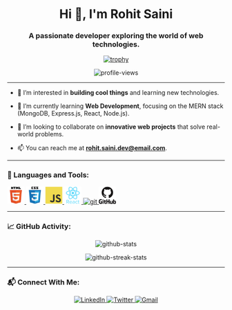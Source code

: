 <h1 align="center">Hi 👋, I'm Rohit Saini</h1>
<h3 align="center">A passionate developer exploring the world of web technologies.</h3>

<p align="center">
  <a href="https://github.com/ryo-ma/github-profile-trophy">
    <img src="https://github-profile-trophy.vercel.app/?username=rohittsainii&theme=radical&column=7" alt="trophy" />
  </a>
</p>

<p align="center"> <img src="https://komarev.com/ghpvc/?username=rohittsainii&label=Profile%20views&color=0e75b6&style=flat" alt="profile-views" /> </p>

---

- 👀 I’m interested in **building cool things** and learning new technologies.

- 🌱 I’m currently learning **Web Development**, focusing on the MERN stack (MongoDB, Express.js, React, Node.js).

- 💞️ I’m looking to collaborate on **innovative web projects** that solve real-world problems.

- 📫 You can reach me at **rohit.saini.dev@email.com**.

---

### 🚀 Languages and Tools:

<p align="left"> 
    <a href="https://www.w3.org/html/" target="_blank" rel="noreferrer"> <img src="https://raw.githubusercontent.com/devicons/devicon/master/icons/html5/html5-original-wordmark.svg" alt="html5" width="40" height="40"/> </a> 
    <a href="https://www.w3schools.com/css/" target="_blank" rel="noreferrer"> <img src="https://raw.githubusercontent.com/devicons/devicon/master/icons/css3/css3-original-wordmark.svg" alt="css3" width="40" height="40"/> </a> 
    <a href="https://developer.mozilla.org/en-US/docs/Web/JavaScript" target="_blank" rel="noreferrer"> <img src="https://raw.githubusercontent.com/devicons/devicon/master/icons/javascript/javascript-original.svg" alt="javascript" width="40" height="40"/> </a> 
    <a href="https://reactjs.org/" target="_blank" rel="noreferrer"> <img src="https://raw.githubusercontent.com/devicons/devicon/master/icons/react/react-original-wordmark.svg" alt="react" width="40" height="40"/> </a> 
    <a href="https://git-scm.com/" target="_blank" rel="noreferrer"> <img src="https://www.vectorlogo.zone/logos/git-scm/git-scm-icon.svg" alt="git" width="40" height="40"/> </a> 
    <a href="https://github.com/" target="_blank" rel="noreferrer"> <img src="https://raw.githubusercontent.com/devicons/devicon/master/icons/github/github-original-wordmark.svg" alt="github" width="40" height="40"/> </a> 
</p>

---

### 📈 GitHub Activity:

<p align="center">
  <img src="https://github-readme-stats.vercel.app/api?username=rohittsainii&show_icons=true&locale=en&theme=tokyonight" alt="github-stats" />
</p>
<p align="center">
  <img src="https://github-readme-streak-stats.herokuapp.com/?user=rohittsainii&theme=tokyonight" alt="github-streak-stats" />
</p>

---

### 📬 Connect With Me:
<p align="center">
    <a href="https://www.linkedin.com/in/your-rohittsainii/">
        <img src="https://img.shields.io/badge/LinkedIn-0077B5?style=for-the-badge&logo=linkedin&logoColor=white" alt="LinkedIn">
    </a>
    <a href="https://twitter.com/your-twitter-username">
        <img src="https://img.shields.io/badge/Twitter-1DA1F2?style=for-the-badge&logo=twitter&logoColor=white" alt="Twitter">
    </a>
    <a href="mailto:rohit.saini.dev@email.com">
        <img src="https://img.shields.io/badge/Gmail-D14836?style=for-the-badge&logo=gmail&logoColor=white" alt="Gmail">
    </a>
</p>
